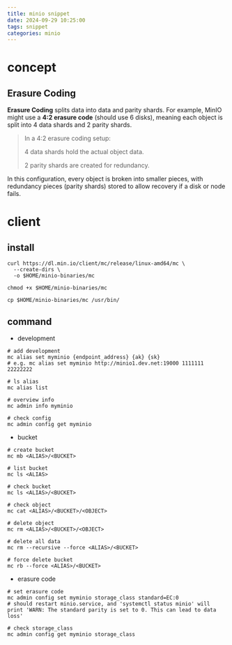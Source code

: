 ```yaml
---
title: minio snippet
date: 2024-09-29 10:25:00
tags: snippet
categories: minio
---
```


# concept

## Erasure Coding

**Erasure Coding** splits data into data and parity shards. For example, MinIO might use a **4:2 erasure code** (should use 6  disks), meaning each object is split into 4 data shards and 2 parity shards.

> In a 4:2 erasure coding setup:
>
> 4 data shards hold the actual object data.
>
> 2 parity shards are created for redundancy.

In this configuration, every object is broken into smaller pieces, with redundancy pieces (parity shards) stored to allow recovery if a disk or node fails.

# client

## install

  ```shell
  curl https://dl.min.io/client/mc/release/linux-amd64/mc \
    --create-dirs \
    -o $HOME/minio-binaries/mc
  
  chmod +x $HOME/minio-binaries/mc
  
  cp $HOME/minio-binaries/mc /usr/bin/
  ```

## command

- development

```shell
# add development
mc alias set myminio {endpoint_address} {ak} {sk} 
# e.g. mc alias set myminio http://minio1.dev.net:19000 1111111 22222222

# ls alias
mc alias list

# overview info
mc admin info myminio

# check config 
mc admin config get myminio
```
- bucket
```shell
# create bucket
mc mb <ALIAS>/<BUCKET>

# list bucket
mc ls <ALIAS>

# check bucket
mc ls <ALIAS>/<BUCKET>

# check object
mc cat <ALIAS>/<BUCKET>/<OBJECT>

# delete object
mc rm <ALIAS>/<BUCKET>/<OBJECT>

# delete all data
mc rm --recursive --force <ALIAS>/<BUCKET>

# force delete bucket
mc rb --force <ALIAS>/<BUCKET>
```

- erasure code

```shell
# set erasure code
mc admin config set myminio storage_class standard=EC:0
# should restart minio.service, and 'systemctl status minio' will print 'WARN: The standard parity is set to 0. This can lead to data loss'

# check storage_class 
mc admin config get myminio storage_class
```

